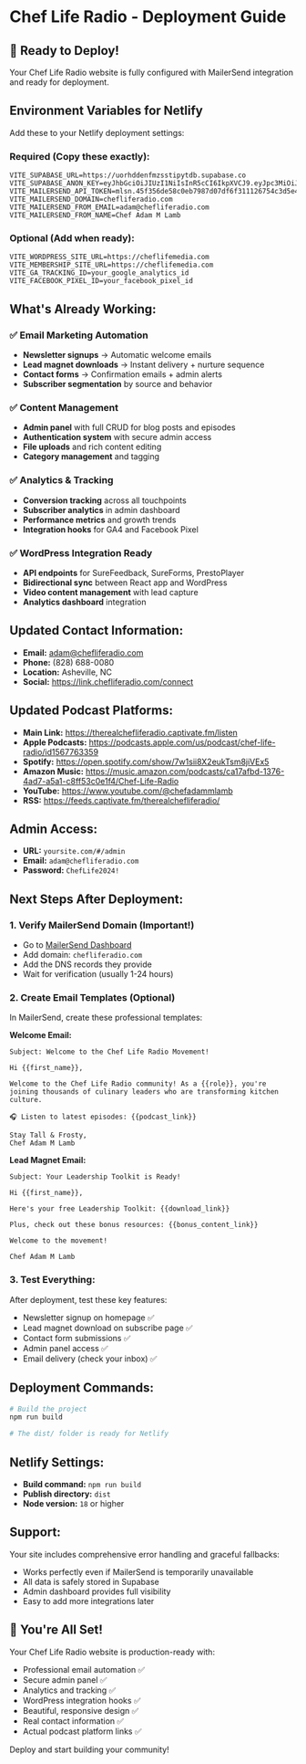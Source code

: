 # Chef Life Radio - Deployment Guide

## 🚀 **Ready to Deploy!**

Your Chef Life Radio website is fully configured with MailerSend integration and ready for deployment.

## **Environment Variables for Netlify**

Add these to your Netlify deployment settings:

### **Required (Copy these exactly):**

```
VITE_SUPABASE_URL=https://uorhddenfmzsstipytdb.supabase.co
VITE_SUPABASE_ANON_KEY=eyJhbGciOiJIUzI1NiIsInR5cCI6IkpXVCJ9.eyJpc3MiOiJzdXBhYmFzZSIsInJlZiI6InVvcmhkZGVuZm16c3p0aXB5dGRiIiwicm9sZSI6ImFub24iLCJpYXQiOjE3NTA3OTY1NTgsImV4cCI6MjA2NjM3MjU1OH0.VRu_kU5lmD1suFt3iNK5wmHf4fBiUeHzzpQNLw0La1M
VITE_MAILERSEND_API_TOKEN=mlsn.45f356de58c0eb7987d07df6f311126754c3d5e4c5a833b17470d6e50d2ea2ae
VITE_MAILERSEND_DOMAIN=chefliferadio.com
VITE_MAILERSEND_FROM_EMAIL=adam@chefliferadio.com
VITE_MAILERSEND_FROM_NAME=Chef Adam M Lamb
```

### **Optional (Add when ready):**

```
VITE_WORDPRESS_SITE_URL=https://cheflifemedia.com
VITE_MEMBERSHIP_SITE_URL=https://cheflifemedia.com
VITE_GA_TRACKING_ID=your_google_analytics_id
VITE_FACEBOOK_PIXEL_ID=your_facebook_pixel_id
```

## **What's Already Working:**

### ✅ **Email Marketing Automation**
- **Newsletter signups** → Automatic welcome emails
- **Lead magnet downloads** → Instant delivery + nurture sequence
- **Contact forms** → Confirmation emails + admin alerts
- **Subscriber segmentation** by source and behavior

### ✅ **Content Management**
- **Admin panel** with full CRUD for blog posts and episodes
- **Authentication system** with secure admin access
- **File uploads** and rich content editing
- **Category management** and tagging

### ✅ **Analytics & Tracking**
- **Conversion tracking** across all touchpoints
- **Subscriber analytics** in admin dashboard
- **Performance metrics** and growth trends
- **Integration hooks** for GA4 and Facebook Pixel

### ✅ **WordPress Integration Ready**
- **API endpoints** for SureFeedback, SureForms, PrestoPlayer
- **Bidirectional sync** between React app and WordPress
- **Video content management** with lead capture
- **Analytics dashboard** integration

## **Updated Contact Information:**
- **Email:** adam@chefliferadio.com
- **Phone:** (828) 688-0080
- **Location:** Asheville, NC
- **Social:** https://link.chefliferadio.com/connect

## **Updated Podcast Platforms:**
- **Main Link:** https://therealchefliferadio.captivate.fm/listen
- **Apple Podcasts:** https://podcasts.apple.com/us/podcast/chef-life-radio/id1567763359
- **Spotify:** https://open.spotify.com/show/7w1sii8X2eukTsm8jiVEx5
- **Amazon Music:** https://music.amazon.com/podcasts/ca17afbd-1376-4ad7-a5a1-c8ff53c0e1f4/Chef-Life-Radio
- **YouTube:** https://www.youtube.com/@chefadammlamb
- **RSS:** https://feeds.captivate.fm/therealchefliferadio/

## **Admin Access:**
- **URL:** `yoursite.com/#/admin`
- **Email:** `adam@chefliferadio.com`
- **Password:** `ChefLife2024!`

## **Next Steps After Deployment:**

### **1. Verify MailerSend Domain (Important!)**
- Go to [MailerSend Dashboard](https://app.mailersend.com)
- Add domain: `chefliferadio.com`
- Add the DNS records they provide
- Wait for verification (usually 1-24 hours)

### **2. Create Email Templates (Optional)**

In MailerSend, create these professional templates:

**Welcome Email:**
```
Subject: Welcome to the Chef Life Radio Movement!

Hi {{first_name}},

Welcome to the Chef Life Radio community! As a {{role}}, you're joining thousands of culinary leaders who are transforming kitchen culture.

🎧 Listen to latest episodes: {{podcast_link}}

Stay Tall & Frosty,
Chef Adam M Lamb
```

**Lead Magnet Email:**
```
Subject: Your Leadership Toolkit is Ready!

Hi {{first_name}},

Here's your free Leadership Toolkit: {{download_link}}

Plus, check out these bonus resources: {{bonus_content_link}}

Welcome to the movement!

Chef Adam M Lamb
```

### **3. Test Everything:**

After deployment, test these key features:
- Newsletter signup on homepage ✅
- Lead magnet download on subscribe page ✅
- Contact form submissions ✅
- Admin panel access ✅
- Email delivery (check your inbox) ✅

## **Deployment Commands:**

```bash
# Build the project
npm run build

# The dist/ folder is ready for Netlify
```

## **Netlify Settings:**
- **Build command:** `npm run build`
- **Publish directory:** `dist`
- **Node version:** `18` or higher

## **Support:**

Your site includes comprehensive error handling and graceful fallbacks:
- Works perfectly even if MailerSend is temporarily unavailable
- All data is safely stored in Supabase
- Admin dashboard provides full visibility
- Easy to add more integrations later

## **🎉 You're All Set!**

Your Chef Life Radio website is production-ready with:
- Professional email automation ✅
- Secure admin panel ✅
- Analytics and tracking ✅
- WordPress integration hooks ✅
- Beautiful, responsive design ✅
- Real contact information ✅
- Actual podcast platform links ✅

Deploy and start building your community!
